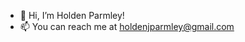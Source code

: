 - 👋 Hi, I’m Holden Parmley!
- 📫 You can reach me at holdenjparmley@gmail.com

<!---
holdenparmley/holdenparmley is a ✨ special ✨ repository because its `README.md` (this file) appears on your GitHub profile.
You can click the Preview link to take a look at your changes.
--->
